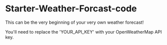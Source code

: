 # Starter-Weather-Forcast-code
This can be the very beginning of your very own weather forecast!

You'll need to replace the 'YOUR_API_KEY' with your OpenWeatherMap API key.
